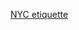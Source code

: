 ---
layout: post
wordpress_id: 1253
wordpress_url: http://noesbueno.com/archives/1253
date: '2011-09-20 18:02:34 -0500'
date_gmt: '2011-09-20 23:02:34 -0500'
body: |
  <p><a href="http://kottke.org/11/09/nyc-etiquette">NYC etiquette</a></p>
---